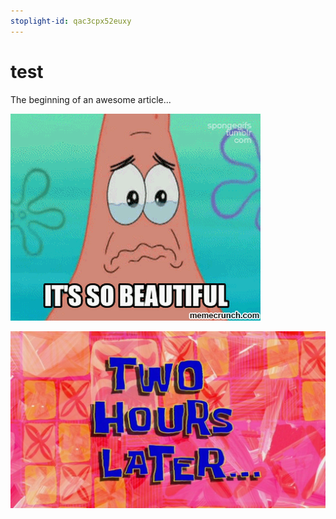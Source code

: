 ```yaml
---
stoplight-id: qac3cpx52euxy
---
```


# test

The beginning of an awesome article...

![SoBeautiful.gif](../assets/images/Patrick4.gif)

![Two Hours Later](../assets/images/TwoHoursLater.jpg)
